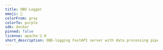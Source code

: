 ```yaml
---
title: OBD Logger
emoji: 🚗
colorFrom: gray
colorTo: purple
sdk: docker
pinned: false
license: apache-2.0
short_description: OBD-logging FastAPI server with data processing pipelines
---
```

